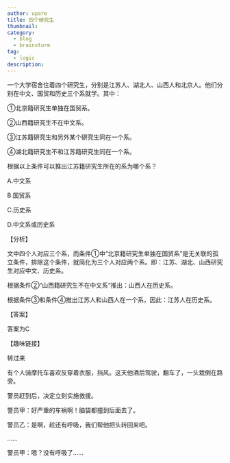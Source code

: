```yaml
---
author: upare
title: 四个研究生
thumbnail:
category:
  - blog
  - brainstorm
tag:
  - logic
description: 
---
```

一个大学宿舍住着四个研究生，分别是江苏人、湖北人、山西人和北京人。他们分别在中文、国贸和历史三个系就学。其中：

①北京籍研究生单独在国贸系。

②山西籍研究生不在中文系。

③江苏籍研究生和另外某个研究生同在一个系。

④湖北籍研究生不和江苏籍研究生同在一个系。

根据以上条件可以推出江苏籍研究生所在的系为哪个系？

A.中文系

B.国贸系

C.历史系

D.中文系或历史系

【分析】

文中四个人对应三个系，而条件①中“北京籍研究生单独在国贸系”是无关联的孤立条件，排除这个条件，就简化为三个人对应两个系。即：江苏、湖北、山西研究生对应中文、历史系。

根据条件②“山西籍研究生不在中文系“推出：山西人在历史系。

根据条件③和条件④推出江苏人和山西人在一个系，因此：江苏人在历史系。

【答案】

答案为C

【趣味链接】

转过来

有个人骑摩托车喜欢反穿着衣服，挡风。这天他酒后驾驶，翻车了，一头栽倒在路旁。

警员赶到后，决定立刻实施救援。

警员甲：好严重的车祸啊！脑袋都撞到后面去了。

警员乙：是啊，趁还有呼吸，我们帮他把头转回来吧。

……

警员甲：嗯？没有呼吸了……